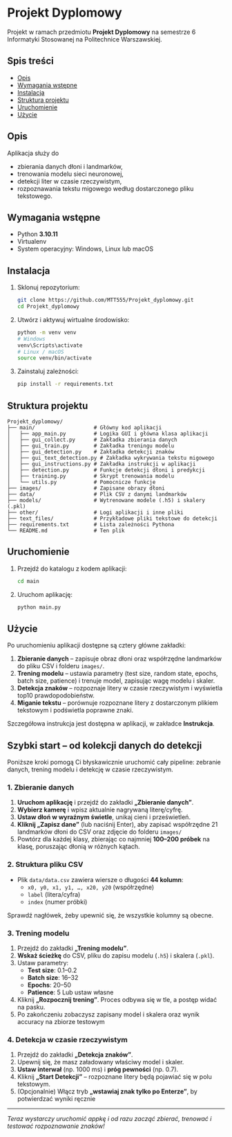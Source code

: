 # Projekt Dyplomowy

Projekt w ramach przedmiotu **Projekt Dyplomowy** na semestrze 6 Informatyki Stosowanej na Politechnice Warszawskiej.

## Spis treści

* [Opis](#opis)
* [Wymagania wstępne](#wymagania-wstępne)
* [Instalacja](#instalacja)
* [Struktura projektu](#struktura-projektu)
* [Uruchomienie](#uruchomienie)
* [Użycie](#użycie)

## Opis

Aplikacja służy do

* zbierania danych dłoni i landmarków,
* trenowania modelu sieci neuronowej,
* detekcji liter w czasie rzeczywistym,
* rozpoznawania tekstu migowego według dostarczonego pliku tekstowego.

## Wymagania wstępne

* Python **3.10.11**
* Virtualenv
* System operacyjny: Windows, Linux lub macOS

## Instalacja

1. Sklonuj repozytorium:

   ```bash
   git clone https://github.com/MTT555/Projekt_dyplomowy.git
   cd Projekt_dyplomowy
   ```
2. Utwórz i aktywuj wirtualne środowisko:

   ```bash
   python -m venv venv
   # Windows
   venv\Scripts\activate
   # Linux / macOS
   source venv/bin/activate
   ```
3. Zainstaluj zależności:

   ```bash
   pip install -r requirements.txt
   ```

## Struktura projektu

```text
Projekt_dyplomowy/
├── main/                   # Główny kod aplikacji
│   ├── app_main.py         # Logika GUI i główna klasa aplikacji
│   ├── gui_collect.py      # Zakładka zbierania danych
│   ├── gui_train.py        # Zakładka treningu modelu
│   ├── gui_detection.py    # Zakładka detekcji znaków
│   ├── gui_text_detection.py # Zakładka wykrywania tekstu migowego
│   ├── gui_instructions.py # Zakładka instrukcji w aplikacji
│   ├── detection.py        # Funkcje detekcji dłoni i predykcji
│   ├── training.py         # Skrypt trenowania modelu
│   └── utils.py            # Pomocnicze funkcje
├── images/                 # Zapisane obrazy dłoni
├── data/                   # Plik CSV z danymi landmarków
├── models/                 # Wytrenowane modele (.h5) i skalery (.pkl)
├── other/                  # Logi aplikacji i inne pliki
├── text_files/             # Przykładowe pliki tekstowe do detekcji
├── requirements.txt        # Lista zależności Pythona
└── README.md               # Ten plik
```

## Uruchomienie

1. Przejdź do katalogu z kodem aplikacji:

   ```bash
   cd main
   ```
2. Uruchom aplikację:

   ```bash
   python main.py
   ```

## Użycie

Po uruchomieniu aplikacji dostępne są cztery główne zakładki:

1. **Zbieranie danych** – zapisuje obraz dłoni oraz współrzędne landmarków do pliku CSV i folderu `images/`.
2. **Trening modelu** – ustawia parametry (test size, random state, epochs, batch size, patience) i trenuje model, zapisując wagę modelu i skaler.
3. **Detekcja znaków** – rozpoznaje litery w czasie rzeczywistym i wyświetla top10 prawdopodobieństw.
4. **Miganie tekstu** – porównuje rozpoznane litery z dostarczonym plikiem tekstowym i podświetla poprawne znaki.

Szczegółowa instrukcja jest dostępna w aplikacji, w zakładce **Instrukcja**.

## Szybki start – od kolekcji danych do detekcji

Poniższe kroki pomogą Ci błyskawicznie uruchomić cały pipeline: zebranie danych, trening modelu i detekcję w czasie rzeczywistym.

### 1. Zbieranie danych

1. **Uruchom aplikację** i przejdź do zakładki **„Zbieranie danych”**.  
2. **Wybierz kamerę** i wpisz aktualnie nagrywaną literę/cyfrę.  
3. **Ustaw dłoń w wyraźnym świetle**, unikaj cieni i prześwietleń.  
4. **Kliknij „Zapisz dane”** (lub naciśnij Enter), aby zapisać współrzędne 21 landmarków dłoni do CSV oraz zdjęcie do folderu `images/` 
5. Powtórz dla każdej klasy, zbierając co najmniej **100–200 próbek** na klasę, poruszając dłonią w różnych kątach.

### 2. Struktura pliku CSV

- Plik `data/data.csv` zawiera wiersze o długości **44 kolumn**:  
  - `x0, y0, x1, y1, …, x20, y20` (współrzędne)  
  - `label` (litera/cyfra)  
  - `index` (numer próbki)

Sprawdź nagłówek, żeby upewnić się, że wszystkie kolumny są obecne.

### 3. Trening modelu

1. Przejdź do zakładki **„Trening modelu”**.  
2. **Wskaż ścieżkę** do CSV, pliku do zapisu modelu (`.h5`) i skalera (`.pkl`).  
3. Ustaw parametry:
   - **Test size**: 0.1–0.2  
   - **Batch size**: 16–32  
   - **Epochs**: 20–50  
   - **Patience**: 5
  Lub ustaw własne
4. Kliknij **„Rozpocznij trening”**. Proces odbywa się w tle, a postęp widać na pasku.  
5. Po zakończeniu zobaczysz zapisany model i skalera oraz wynik accuracy na zbiorze testowym

### 4. Detekcja w czasie rzeczywistym

1. Przejdź do zakładki **„Detekcja znaków”**.  
2. Upewnij się, że masz załadowany właściwy model i skaler.  
3. **Ustaw interwał** (np. 1000 ms) i **próg pewności** (np. 0.7).  
4. Kliknij **„Start Detekcji”** – rozpoznane litery będą pojawiać się w polu tekstowym.  
5. (Opcjonalnie) Włącz tryb **„wstawiaj znak tylko po Enterze”**, by potwierdzać wyniki ręcznie

---

*Teraz wystarczy uruchomić appkę i od razu zacząć zbierać, trenować i testować rozpoznawanie znaków!*  
